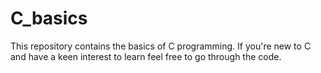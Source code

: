 # C_basics
This repository contains the basics of C programming.
If you're new to C and have a keen interest to learn feel free to go through the code.
